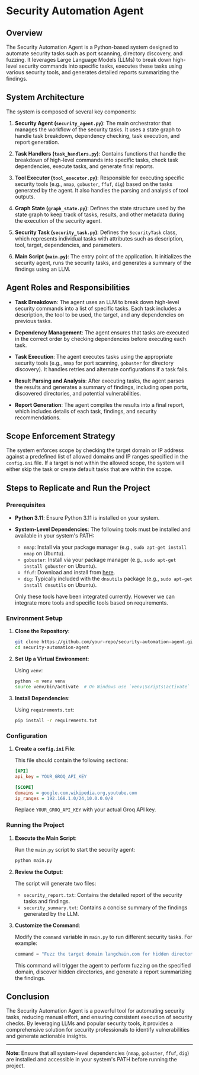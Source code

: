 # Security Automation Agent

## Overview

The Security Automation Agent is a Python-based system designed to automate security tasks such as port scanning, directory discovery, and fuzzing. It leverages Large Language Models (LLMs) to break down high-level security commands into specific tasks, executes these tasks using various security tools, and generates detailed reports summarizing the findings.

## System Architecture

The system is composed of several key components:

1. **Security Agent (`security_agent.py`)**: The main orchestrator that manages the workflow of the security tasks. It uses a state graph to handle task breakdown, dependency checking, task execution, and report generation.

2. **Task Handlers (`task_handlers.py`)**: Contains functions that handle the breakdown of high-level commands into specific tasks, check task dependencies, execute tasks, and generate final reports.

3. **Tool Executor (`tool_executor.py`)**: Responsible for executing specific security tools (e.g., `nmap`, `gobuster`, `ffuf`, `dig`) based on the tasks generated by the agent. It also handles the parsing and analysis of tool outputs.

4. **Graph State (`graph_state.py`)**: Defines the state structure used by the state graph to keep track of tasks, results, and other metadata during the execution of the security agent.

5. **Security Task (`security_task.py`)**: Defines the `SecurityTask` class, which represents individual tasks with attributes such as description, tool, target, dependencies, and parameters.

6. **Main Script (`main.py`)**: The entry point of the application. It initializes the security agent, runs the security tasks, and generates a summary of the findings using an LLM.

## Agent Roles and Responsibilities

- **Task Breakdown**: The agent uses an LLM to break down high-level security commands into a list of specific tasks. Each task includes a description, the tool to be used, the target, and any dependencies on previous tasks.

- **Dependency Management**: The agent ensures that tasks are executed in the correct order by checking dependencies before executing each task.

- **Task Execution**: The agent executes tasks using the appropriate security tools (e.g., `nmap` for port scanning, `gobuster` for directory discovery). It handles retries and alternate configurations if a task fails.

- **Result Parsing and Analysis**: After executing tasks, the agent parses the results and generates a summary of findings, including open ports, discovered directories, and potential vulnerabilities.

- **Report Generation**: The agent compiles the results into a final report, which includes details of each task, findings, and security recommendations.

## Scope Enforcement Strategy

The system enforces scope by checking the target domain or IP address against a predefined list of allowed domains and IP ranges specified in the `config.ini` file. If a target is not within the allowed scope, the system will either skip the task or create default tasks that are within the scope.

## Steps to Replicate and Run the Project

### Prerequisites

- **Python 3.11**: Ensure Python 3.11 is installed on your system.
- **System-Level Dependencies**: The following tools must be installed and available in your system's PATH:
    - `nmap`: Install via your package manager (e.g., `sudo apt-get install nmap` on Ubuntu).
    - `gobuster`: Install via your package manager (e.g., `sudo apt-get install gobuster` on Ubuntu).
    - `ffuf`: Download and install from [here](https://github.com/ffuf/ffuf).
    - `dig`: Typically included with the `dnsutils` package (e.g., `sudo apt-get install dnsutils` on Ubuntu).

    Only these tools have been integrated currently. However we can integrate more tools and specific tools based on requirements.

### Environment Setup

1. **Clone the Repository**:

    ```bash
    git clone https://github.com/your-repo/security-automation-agent.git
    cd security-automation-agent
    ```

2. **Set Up a Virtual Environment**:

    Using `venv`:

    ```bash
    python -m venv venv
    source venv/bin/activate  # On Windows use `venv\Scripts\activate`
    ```

3. **Install Dependencies**:

    Using `requirements.txt`:

    ```bash
    pip install -r requirements.txt
    ```

### Configuration

1. **Create a `config.ini` File**:

    This file should contain the following sections:

    ```ini
    [API]
    api_key = YOUR_GROQ_API_KEY

    [SCOPE]
    domains = google.com,wikipedia.org,youtube.com
    ip_ranges = 192.168.1.0/24,10.0.0.0/8
    ```

    Replace `YOUR_GROQ_API_KEY` with your actual Groq API key.

### Running the Project

1. **Execute the Main Script**:

    Run the `main.py` script to start the security agent:

    ```bash
    python main.py
    ```

2. **Review the Output**:

    The script will generate two files:
    - `security_report.txt`: Contains the detailed report of the security tasks and findings.
    - `security_summary.txt`: Contains a concise summary of the findings generated by the LLM.

3. **Customize the Command**:

    Modify the `command` variable in `main.py` to run different security tasks. For example:

    ```python
    command = "Fuzz the target domain langchain.com for hidden directories and files using common wordlists."
    ```

    This command will trigger the agent to perform fuzzing on the specified domain, discover hidden directories, and generate a report summarizing the findings.

## Conclusion

The Security Automation Agent is a powerful tool for automating security tasks, reducing manual effort, and ensuring consistent execution of security checks. By leveraging LLMs and popular security tools, it provides a comprehensive solution for security professionals to identify vulnerabilities and generate actionable insights.

---

**Note**: Ensure that all system-level dependencies (`nmap`, `gobuster`, `ffuf`, `dig`) are installed and accessible in your system's PATH before running the project.